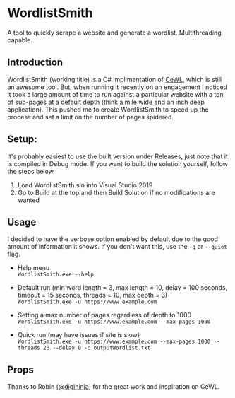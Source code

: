 # WordlistSmith
A tool to quickly scrape a website and generate a wordlist. Multithreading capable.

## Introduction

WordlistSmith (working title) is a C# implimentation of [CeWL](https://github.com/digininja/CeWL), which is still an awesome tool. But, when running it recently on an engagement I noticed it took a large amount of time to run against a particular website with a ton of sub-pages at a default depth (think a mile wide and an inch deep application). This pushed me to create WordlistSmith to speed up the process and set a limit on the number of pages spidered.

## Setup:

It's probably easiest to use the built version under Releases, just note that it is compiled in Debug mode. If you want to build the solution yourself, follow the steps below.

1. Load WordlistSmith.sln into Visual Studio 2019
2. Go to Build at the top and then Build Solution if no modifications are wanted

## Usage

I decided to have the verbose option enabled by default due to the good amount of information it shows. If you don't want this, use the `-q` or `--quiet` flag.

- Help menu <br>
`WordlistSmith.exe --help`

- Default run (min word length = 3, max length = 10, delay = 100 seconds, timeout = 15 seconds, threads = 10, max depth = 3) <br>
`WordlistSmith.exe -u https://www.example.com`

- Setting a max number of pages regardless of depth to 1000 <br>
`WordlistSmith.exe -u https://www.example.com --max-pages 1000`

- Quick run (may have issues if site is slow) <br>
`WordlistSmith.exe -u https://www.example.com --max-pages 1000 --threads 20 --delay 0 -o outputWordlist.txt`

## Props
Thanks to Robin ([@digininja](https://twitter.com/digininja)) for the great work and inspiration on CeWL.
